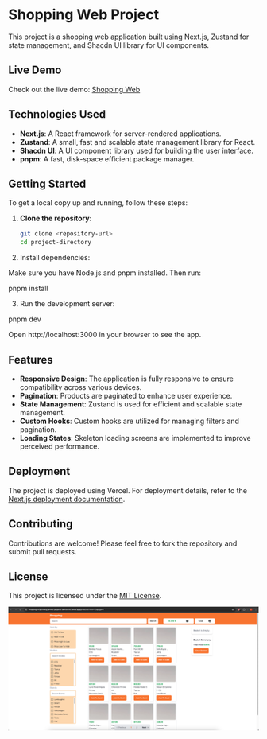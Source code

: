 # Shopping Web Project

This project is a shopping web application built using Next.js, Zustand for state management, and Shacdn UI library for UI components.

## Live Demo

Check out the live demo: [Shopping Web](https://ts-e-commerce-rho.vercel.app/products?limit=12&page=1)

## Technologies Used

- **Next.js**: A React framework for server-rendered applications.
- **Zustand**: A small, fast and scalable state management library for React.
- **Shacdn UI**: A UI component library used for building the user interface.
- **pnpm**: A fast, disk-space efficient package manager.

## Getting Started

To get a local copy up and running, follow these steps:

1. **Clone the repository**:

   ```bash
   git clone <repository-url>
   cd project-directory

   ```

2. Install dependencies:

Make sure you have Node.js and pnpm installed. Then run:

pnpm install

3. Run the development server:

pnpm dev

Open http://localhost:3000 in your browser to see the app.

## Features

- **Responsive Design**: The application is fully responsive to ensure compatibility across various devices.
- **Pagination**: Products are paginated to enhance user experience.
- **State Management**: Zustand is used for efficient and scalable state management.
- **Custom Hooks**: Custom hooks are utilized for managing filters and pagination.
- **Loading States**: Skeleton loading screens are implemented to improve perceived performance.

## Deployment

The project is deployed using Vercel. For deployment details, refer to the [Next.js deployment documentation](https://nextjs.org/docs/deployment).

## Contributing

Contributions are welcome! Please feel free to fork the repository and submit pull requests.

## License

This project is licensed under the [MIT License](LICENSE).

![](./public/screen.png)
